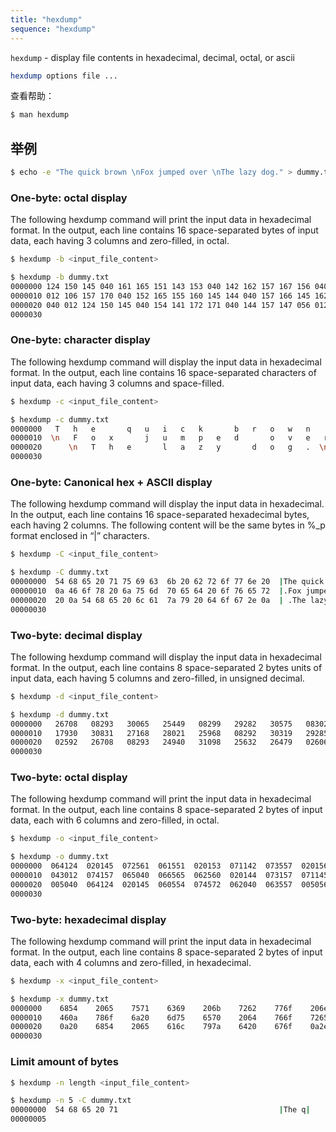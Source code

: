 ```yaml
---
title: "hexdump"
sequence: "hexdump"
---
```


`hexdump` - display file contents in hexadecimal, decimal, octal, or ascii



```bash
hexdump options file ...
```

查看帮助：

```bash
$ man hexdump
```

## 举例

```bash
$ echo -e "The quick brown \nFox jumped over \nThe lazy dog." > dummy.txt
```

### One-byte: octal display

The following hexdump command will print the input data in hexadecimal format.
In the output, each line contains 16 space-separated bytes of input data, each having 3 columns and zero-filled, in octal.

```bash
$ hexdump -b <input_file_content>
```

```bash
$ hexdump -b dummy.txt 
0000000 124 150 145 040 161 165 151 143 153 040 142 162 157 167 156 040
0000010 012 106 157 170 040 152 165 155 160 145 144 040 157 166 145 162
0000020 040 012 124 150 145 040 154 141 172 171 040 144 157 147 056 012
0000030
```

### One-byte: character display

The following hexdump command will display the input data in hexadecimal format.
In the output, each line contains 16 space-separated characters of input data, each having 3 columns and space-filled.

```bash
$ hexdump -c <input_file_content>
```

```bash
$ hexdump -c dummy.txt 
0000000   T   h   e       q   u   i   c   k       b   r   o   w   n    
0000010  \n   F   o   x       j   u   m   p   e   d       o   v   e   r
0000020      \n   T   h   e       l   a   z   y       d   o   g   .  \n
0000030
```

### One-byte: Canonical hex + ASCII display

The following hexdump command will display the input data in hexadecimal.
In the output, each line contains 16 space-separated hexadecimal bytes, each having 2 columns.
The following content will be the same bytes in %_p format enclosed in “|” characters.

```bash
$ hexdump -C <input_file_content>
```

```bash
$ hexdump -C dummy.txt 
00000000  54 68 65 20 71 75 69 63  6b 20 62 72 6f 77 6e 20  |The quick brown |
00000010  0a 46 6f 78 20 6a 75 6d  70 65 64 20 6f 76 65 72  |.Fox jumped over|
00000020  20 0a 54 68 65 20 6c 61  7a 79 20 64 6f 67 2e 0a  | .The lazy dog..|
00000030
```

### Two-byte: decimal display

The following hexdump command will display the input data in hexadecimal format.
In the output, each line contains 8 space-separated 2 bytes units of input data, each having 5 columns and zero-filled, in unsigned decimal.

```bash
$ hexdump -d <input_file_content>
```

```bash
$ hexdump -d dummy.txt 
0000000   26708   08293   30065   25449   08299   29282   30575   08302
0000010   17930   30831   27168   28021   25968   08292   30319   29285
0000020   02592   26708   08293   24940   31098   25632   26479   02606
0000030
```

### Two-byte: octal display

The following hexdump command will print the input data in hexadecimal format.
In the output, each line contains 8 space-separated 2 bytes of input data, each with 6 columns and zero-filled, in octal.

```bash
$ hexdump -o <input_file_content>
```

```bash
$ hexdump -o dummy.txt 
0000000  064124  020145  072561  061551  020153  071142  073557  020156
0000010  043012  074157  065040  066565  062560  020144  073157  071145
0000020  005040  064124  020145  060554  074572  062040  063557  005056
0000030
```

### Two-byte: hexadecimal display

The following hexdump command will print the input data in hexadecimal format.
In the output, each line contains 8 space-separated 2 bytes of input data, each with 4 columns and zero-filled, in hexadecimal.

```bash
$ hexdump -x <input_file_content>
```

```bash
$ hexdump -x dummy.txt 
0000000    6854    2065    7571    6369    206b    7262    776f    206e
0000010    460a    786f    6a20    6d75    6570    2064    766f    7265
0000020    0a20    6854    2065    616c    797a    6420    676f    0a2e
0000030
```

### Limit amount of bytes

```bash
$ hexdump -n length <input_file_content>
```

```bash
$ hexdump -n 5 -C dummy.txt 
00000000  54 68 65 20 71                                    |The q|
00000005
```

